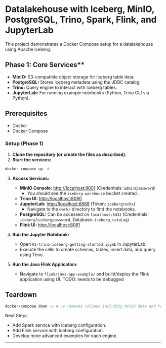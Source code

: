 # Datalakehouse with Iceberg, MinIO, PostgreSQL, Trino, Spark, Flink, and JupyterLab

This project demonstrates a Docker Compose setup for a datalakehouse using Apache Iceberg.

## Phase 1: Core Services**

* **MinIO:** S3-compatible object storage for Iceberg table data.
* **PostgreSQL:** Stores Iceberg metadata using the JDBC catalog.
* **Trino:** Query engine to interact with Iceberg tables.
* **JupyterLab:** For running example notebooks (Python, Trino CLI via Python).

## Prerequisites

* Docker
* Docker Compose

### Setup (Phase 1)

1. **Clone the repository (or create the files as described).**
2. **Start the services:**

```bash
docker-compose up -d
```

3. **Access Services:**
   * **MinIO Console:** [http://localhost:9001](http://localhost:9001) (Credentials: `admin`/`password`)
     * You should see the `iceberg-warehouse` bucket created.
   * **Trino UI:** [http://localhost:8080](http://localhost:8080)
   * **JupyterLab:** [http://localhost:8888](http://localhost:8888) (Token: `icebergrocks`)
     * Navigate to the `work/` directory to find the notebooks.
   * **PostgreSQL:** Can be accessed on `localhost:5432` (Credentials: `iceberg`/`icebergpassword`, Database: `iceberg_catalog`)
   * **Flink UI:** [http://localhost:8081](http://localhost:8081)

4. **Run the Jupyter Notebook:**
   * Open `01-trino-iceberg-getting-started.ipynb` in JupyterLab.
   * Execute the cells to create schemas, tables, insert data, and query using Trino.

5. **Run the Java Flink Application:**
   * Navigate to `flink/java-app-example/` and build/deploy the Flink application using UI. TODO: needs to be debugged

## Teardown

```bash
docker-compose down -v # -v removes volumes including MinIO data and PostgreSQL data
```

Next Steps

* Add Spark service with Iceberg configuration.
* Add Flink service with Iceberg configuration.
* Develop more advanced examples for each engine.

---
